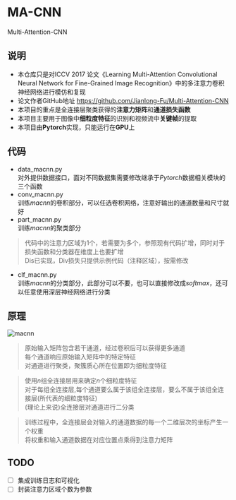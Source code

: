 # MA-CNN
Multi-Attention-CNN
## 说明 
+ 本仓库只是对ICCV 2017 论文《Learning Multi-Attention Convolutional Neural Network for Fine-Grained Image Recognition》中的多注意力卷积神经网络进行模仿和复现  
+ 论文作者GitHub地址 https://github.com/Jianlong-Fu/Multi-Attention-CNN  
+ 本项目的重点是全连接层聚类获得的**注意力矩阵**和**通道损失函数**  
+ 本项目主要用于图像中**细粒度特征**的识别和视频流中**关键帧**的提取  
+ 本项目由**Pytorch**实现，只能运行在**GPU**上
## 代码
+ data_macnn.py  
对外提供数据接口，面对不同数据集需要修改继承于*Pytorch*数据相关模块的三个函数  
+ conv_macnn.py  
训练*macnn*的卷积部分，可以任选卷积网络，注意好输出的通道数量和尺寸就好
+ part_macnn.py  
训练*macnn*的聚类部分  
>代码中的注意力区域为1个，若需要为多个，参照现有代码扩增，同时对于损失函数和分类器在维度上也要扩增  
>Dis已实现，Div损失只提供示例代码（注释区域），按需修改
+ clf_macnn.py  
训练*macnn*的分类部分，此部分可以不要，也可以直接修改成*softmax*，还可以任意使用深层神经网络进行分类
## 原理  
![macnn](https://img-blog.csdn.net/20180511154450998?watermark/2/text/aHR0cHM6Ly9ibG9nLmNzZG4ubmV0L2VsbGluX3lvdW5n/font/5a6L5L2T/fontsize/400/fill/I0JBQkFCMA==/dissolve/70)
>原始输入矩阵包含若干通道，经过卷积后可以获得更多通道  
>每个通道响应原始输入矩阵中的特定特征  
>对通道进行聚类，聚簇质心所在位置即为细粒度特征  

>使用*n*组全连接层用来确定*n*个细粒度特征  
>对于每组全连接层,每个通道要么属于该组全连接层，要么不属于该组全连接层(所代表的细粒度特征)  
>(理论上来说)全连接层对通道进行二分类

>训练过程中，全连接层会对输入的通道数据的每一个二维层次的坐标产生一个权重  
>将权重和输入通道数据在对应位置点乘得到注意力矩阵  
## TODO  
- [ ] 集成训练日志和可视化  
- [ ] 封装注意力区域个数为参数  
